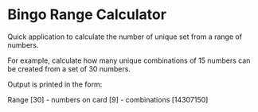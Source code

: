 Bingo Range Calculator
======================

Quick application to calculate the number of unique set from a range of numbers.

For example, calculate how many unique combinations of 15 numbers can be created from a set of 30 numbers.

Output is printed in the form:

Range [30] - numbers on card [9] - combinations [14307150]